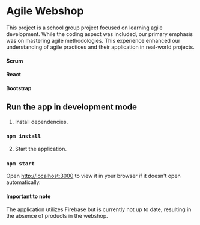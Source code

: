 # Agile Webshop

This project is a school group project focused on learning agile development. While the coding aspect was included, our primary emphasis was on mastering agile methodologies. This experience enhanced our understanding of agile practices and their application in real-world projects.

#### Scrum

#### React

#### Bootstrap

## Run the app in development mode

1. Install dependencies.

### `npm install`

2. Start the application.

### `npm start`

Open [http://localhost:3000](http://localhost:3000) to view it in your browser if it doesn't open automatically.

#### Important to note

The application utilizes Firebase but is currently not up to date, resulting in the absence of products in the webshop.
